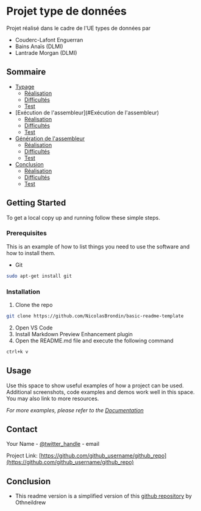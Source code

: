 # Projet type de données

Projet réalisé dans le cadre de l'UE types de données par
 * Couderc-Lafont Enguerran
 * Bains Anaïs (DLMI)
 * Lantrade Morgan (DLMI)

## Sommaire

* [Typage](#Typage)
  * [Réalisation](#T_R)
  * [Difficultés](#T_D)
  * [Test](#T_T)
* [Exécution de l'assembleur](#Exécution de l'assembleur)
  * [Réalisation](#E_R)
  * [Difficultés](#E_D)
  * [Test](#E_T)
* [Génération de l'assembleur](#Génération)
  * [Réalisation](#G_R)
  * [Difficultés](#G_D)
  * [Test](#G_T)
* [Conclusion](#Conclusion)
  * [Réalisation](#C_R)
  * [Difficultés](#C_D)
  * [Test](#C_T)


<!-- GETTING STARTED -->
## Getting Started

To get a local copy up and running follow these simple steps.

### Prerequisites

This is an example of how to list things you need to use the software and how to install them.
* Git
```sh
sudo apt-get install git
```

### Installation
 
1. Clone the repo
```sh
git clone https://github.com/NicolasBrondin/basic-readme-template
```
2. Open VS Code
3. Install Markdown Preview Enhancement plugin
3. Open the README.md file and execute the following command
```sh
ctrl+k v
```


<!-- USAGE EXAMPLES -->
## Usage

Use this space to show useful examples of how a project can be used. Additional screenshots, code examples and demos work well in this space. You may also link to more resources.

_For more examples, please refer to the [Documentation](https://example.com)_


<!-- CONTACT -->
## Contact

Your Name - [@twitter_handle](https://twitter.com/twitter_handle) - email

Project Link: [https://github.com/github_username/github_repo](https://github.com/github_username/github_repo)



<!-- ACKNOWLEDGEMENTS -->
## Conclusion

* This readme version is a simplified version of this [github repository](https://github.com/othneildrew/Best-README-Template) by Othneildrew






